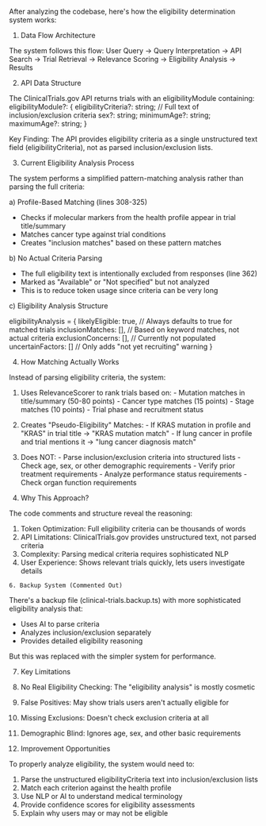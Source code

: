  After analyzing the codebase, here's how the eligibility determination system works:

  1. Data Flow Architecture

  The system follows this flow:
  User Query → Query Interpretation → API Search → Trial Retrieval → Relevance Scoring → Eligibility
  Analysis → Results

  2. API Data Structure

  The ClinicalTrials.gov API returns trials with an eligibilityModule containing:
  eligibilityModule?: {
    eligibilityCriteria?: string;  // Full text of inclusion/exclusion criteria
    sex?: string;
    minimumAge?: string;
    maximumAge?: string;
  }

  Key Finding: The API provides eligibility criteria as a single unstructured text field
  (eligibilityCriteria), not as parsed inclusion/exclusion lists.


3. Current Eligibility Analysis Process

  The system performs a simplified pattern-matching analysis rather than parsing the full criteria:

  a) Profile-Based Matching (lines 308-325)

  - Checks if molecular markers from the health profile appear in trial title/summary
  - Matches cancer type against trial conditions
  - Creates "inclusion matches" based on these pattern matches

  b) No Actual Criteria Parsing

  - The full eligibility text is intentionally excluded from responses (line 362)
  - Marked as "Available" or "Not specified" but not analyzed
  - This is to reduce token usage since criteria can be very long

  c) Eligibility Analysis Structure

  eligibilityAnalysis = {
    likelyEligible: true,  // Always defaults to true for matched trials
    inclusionMatches: [],   // Based on keyword matches, not actual criteria
    exclusionConcerns: [],  // Currently not populated
    uncertainFactors: []    // Only adds "not yet recruiting" warning
  }

  4. How Matching Actually Works

  Instead of parsing eligibility criteria, the system:

  1. Uses RelevanceScorer to rank trials based on:
    - Mutation matches in title/summary (50-80 points)
    - Cancer type matches (15 points)
    - Stage matches (10 points)
    - Trial phase and recruitment status
  2. Creates "Pseudo-Eligibility" Matches:
    - If KRAS mutation in profile and "KRAS" in trial title → "KRAS mutation match"
    - If lung cancer in profile and trial mentions it → "lung cancer diagnosis match"
  3. Does NOT:
    - Parse inclusion/exclusion criteria into structured lists
    - Check age, sex, or other demographic requirements
    - Verify prior treatment requirements
    - Analyze performance status requirements
    - Check organ function requirements

  5. Why This Approach?

  The code comments and structure reveal the reasoning:

  1. Token Optimization: Full eligibility criteria can be thousands of words
  2. API Limitations: ClinicalTrials.gov provides unstructured text, not parsed criteria
  3. Complexity: Parsing medical criteria requires sophisticated NLP
  4. User Experience: Shows relevant trials quickly, lets users investigate details

	6. Backup System (Commented Out)

  There's a backup file (clinical-trials.backup.ts) with more sophisticated eligibility analysis that:
  - Uses AI to parse criteria
  - Analyzes inclusion/exclusion separately
  - Provides detailed eligibility reasoning

  But this was replaced with the simpler system for performance.

  7. Key Limitations

  1. No Real Eligibility Checking: The "eligibility analysis" is mostly cosmetic
  2. False Positives: May show trials users aren't actually eligible for
  3. Missing Exclusions: Doesn't check exclusion criteria at all
  4. Demographic Blind: Ignores age, sex, and other basic requirements

  8. Improvement Opportunities

  To properly analyze eligibility, the system would need to:
  1. Parse the unstructured eligibilityCriteria text into inclusion/exclusion lists
  2. Match each criterion against the health profile
  3. Use NLP or AI to understand medical terminology
  4. Provide confidence scores for eligibility assessments
  5. Explain why users may or may not be eligible